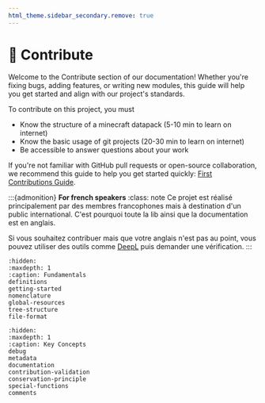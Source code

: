 ```yaml
---
html_theme.sidebar_secondary.remove: true
---
```


# 🤝 Contribute

Welcome to the Contribute section of our documentation! Whether you're fixing bugs, adding features, or writing new modules, this guide will help you get started and align with our project's standards.

To contribute on this project, you must

- Know the structure of a minecraft datapack (5-10 min to learn on internet)
- Know the basic usage of git projects (20-30 min to learn on internet)
- Be accessible to answer questions about your work

If you're not familiar with GitHub pull requests or open-source collaboration, we recommend this guide to help you get started quickly: [First Contributions Guide](https://github.com/firstcontributions/first-contributions/blob/main/README.md).

:::{admonition} **For french speakers**
:class: note
Ce projet est réalisé principalement par des membres francophones mais à destination d'un public international. C'est pourquoi toute la lib ainsi que la documentation est en anglais.

Si vous souhaitez contribuer mais que votre anglais n'est pas au point, vous pouvez utiliser des outils comme [DeepL](https://DeepL.com) puis demander une vérification.
:::


````{toctree}
:hidden:
:maxdepth: 1
:caption: Fundamentals
definitions
getting-started
nomenclature
global-resources
tree-structure
file-format
````

````{toctree}
:hidden:
:maxdepth: 1
:caption: Key Concepts
debug
metadata
documentation
contribution-validation
conservation-principle
special-functions
comments
````
